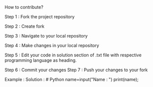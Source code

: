 How to contribute?

Step 1 : Fork the project repository

Step 2 : Create fork

Step 3 : Navigate to your local repository 

Step 4 : Make changes in your local repository 

Step 5 : Edit your code in solution section of .txt file with respective programming language as heading. 

Step 6 : Commit your changes Step 7 : Push your changes to your fork


Example : Solution : # Python
name=input("Name : ") print(name);
